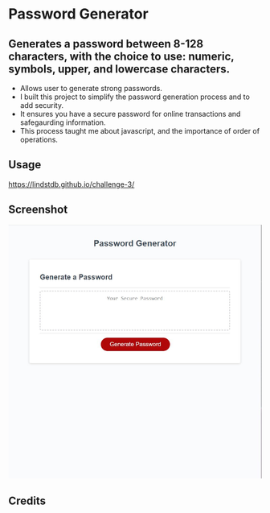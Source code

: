 # Password Generator

## Generates a password between 8-128 characters, with the choice to use: numeric, symbols, upper, and lowercase characters.

- Allows user to generate strong passwords.
- I built this project to simplify the password generation process and to add security.
- It ensures you have a secure password for online transactions and safegaurding information.
- This process taught me about javascript, and the importance of order of operations.

## Usage

https://lindstdb.github.io/challenge-3/

## Screenshot
 



![screenshot](Assets\screenshot-challenge-3.JPG)
    

## Credits



